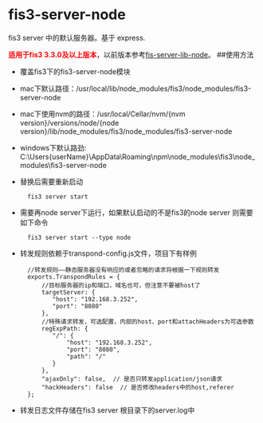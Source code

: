 # fis3-server-node

fis3 server 中的默认服务器。基于 express.


<strong style="color:red;">适用于fis3 3.3.0及以上版本</strong>，以前版本参考[fis-server-lib-node](https://github.com/feyy/fis-server-lib-node)。
##使用方法
* 覆盖fis3下的fis3-server-node模块

* mac下默认路径：/usr/local/lib/node_modules/fis3/node_modules/fis3-server-node

* mac下使用nvm的路径：/usr/local/Cellar/nvm/{nvm version}/versions/node/{node version}/lib/node_modules/fis3/node_modules/fis3-server-node

* windows下默认路劲: C:\Users\{userName}\AppData\Roaming\npm\node_modules\fis3\node_modules\fis3-server-node 

* 替换后需要重新启动
		
		fis3 server start

* 需要再node server下运行，如果默认启动的不是fis3的node server 则需要如下命令

		fis3 server start --type node

* 转发规则依赖于transpond-config.js文件，项目下有样例

		//转发规则——静态服务器没有响应的或者忽略的请求将根据一下规则转发
		exports.TranspondRules = {
		    //目标服务器的ip和端口，域名也可，但注意不要被host了
		    targetServer: {
		       "host": "192.168.3.252",
		       "port": "8080"
		    },
		    //特殊请求转发，可选配置，内部的host、port和attachHeaders为可选参数
		    regExpPath: {
		       "/": {
		           "host": "192.168.3.252",
		           "port": "8080",
		           "path": "/"
		       }
		    },  
		    "ajaxOnly": false,  // 是否只转发application/json请求
		    "hackHeaders": false  // 是否修改headers中的host,referer
		};

* 转发日志文件存储在fis3 server 根目录下的server.log中
